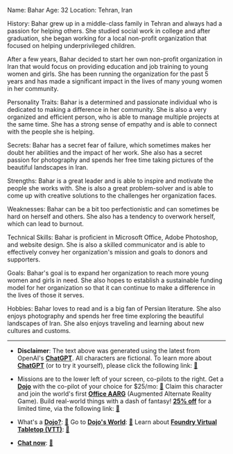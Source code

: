 Name: Bahar
Age: 32
Location: Tehran, Iran

History:
Bahar grew up in a middle-class family in Tehran and always had a passion for helping others. She studied social work in college and after graduation, she began working for a local non-profit organization that focused on helping underprivileged children.

After a few years, Bahar decided to start her own non-profit organization in Iran that would focus on providing education and job training to young women and girls. She has been running the organization for the past 5 years and has made a significant impact in the lives of many young women in her community.

Personality Traits:
Bahar is a determined and passionate individual who is dedicated to making a difference in her community. She is also a very organized and efficient person, who is able to manage multiple projects at the same time. She has a strong sense of empathy and is able to connect with the people she is helping.

Secrets:
Bahar has a secret fear of failure, which sometimes makes her doubt her abilities and the impact of her work. She also has a secret passion for photography and spends her free time taking pictures of the beautiful landscapes in Iran.

Strengths:
Bahar is a great leader and is able to inspire and motivate the people she works with. She is also a great problem-solver and is able to come up with creative solutions to the challenges her organization faces.

Weaknesses:
Bahar can be a bit too perfectionistic and can sometimes be hard on herself and others. She also has a tendency to overwork herself, which can lead to burnout.

Technical Skills:
Bahar is proficient in Microsoft Office, Adobe Photoshop, and website design. She is also a skilled communicator and is able to effectively convey her organization's mission and goals to donors and supporters.

Goals:
Bahar's goal is to expand her organization to reach more young women and girls in need. She also hopes to establish a sustainable funding model for her organization so that it can continue to make a difference in the lives of those it serves.

Hobbies:
Bahar loves to read and is a big fan of Persian literature. She also enjoys photography and spends her free time exploring the beautiful landscapes of Iran. She also enjoys traveling and learning about new cultures and customs.
 

---
* **Disclaimer**: The text above was generated using the latest from OpenAI's [**ChatGPT**](https://openai.com/blog/chatgpt/).  All characters are fictional.  To learn more about [**ChatGPT**](https://openai.com/blog/chatgpt/) (or to try it yourself), please click the following link: [:closed_book:](https://openai.com/blog/chatgpt/)

* Missions are to the lower left of your screen, co-pilots to the right. Get a [**Dojo**](https://workmates.live/marketplace) with the co-pilot of your choice for $25/mo: [:green_book:](https://workmates.live/marketplace) Claim this character and join the world's first [**Office AARG**](https://dojos.world) (Augmented Alternate Reality Game). Build real-world things with a dash of fantasy! [**25% off**](https://blog.workmates.live/deal-on-a-dojo) for a limited time, via the following link: [:green_book:](https://blog.workmates.live/deal-on-a-dojo) 

* What's a [**Dojo?**](https://workdojos.com): [:blue_book:](https://workdojos.com)  Go to [**Dojo's World**](https://dojos.world): [:blue_book:](https://dojos.world)  Learn about [**Foundry Virtual Tabletop (VTT)**](https://foundryvtt.com): [:closed_book:](https://foundryvtt.com/)

* [**Chat now**](https://chat.workmates.live/channel/support): [:ledger:](https://chat.workmates.live/channel/support)